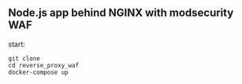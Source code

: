 ## Node.js app behind NGINX with modsecurity WAF

start:
```
git clone
cd reverse_proxy_waf
docker-compose up
```
 
